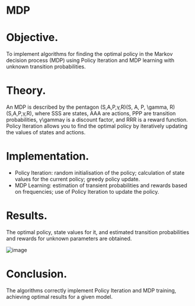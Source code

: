 # MDP
# Objective.
To implement algorithms for finding the optimal policy in the Markov decision process (MDP) using Policy Iteration and MDP learning with unknown transition probabilities.
# Theory.
An MDP is described by the pentagon (S,A,P,γ,R)(S, A, P, \gamma, R)(S,A,P,γ,R), where SSS are states, AAA are actions, PPP are transition probabilities, γ\gammaγ is a discount factor, and RRR is a reward function. Policy Iteration allows you to find the optimal policy by iteratively updating the values of states and actions.

# Implementation.
-	Policy Iteration: random initialisation of the policy; calculation of state values for the current policy; greedy policy update.
-	MDP Learning: estimation of transient probabilities and rewards based on frequencies; use of Policy Iteration to update the policy.

# Results.
The optimal policy, state values for it, and estimated transition probabilities and rewards for unknown parameters are obtained.

![image](https://github.com/user-attachments/assets/b752c072-48a0-4826-9b66-d36a5018637c)


# Conclusion.
The algorithms correctly implement Policy Iteration and MDP training, achieving optimal results for a given model.
